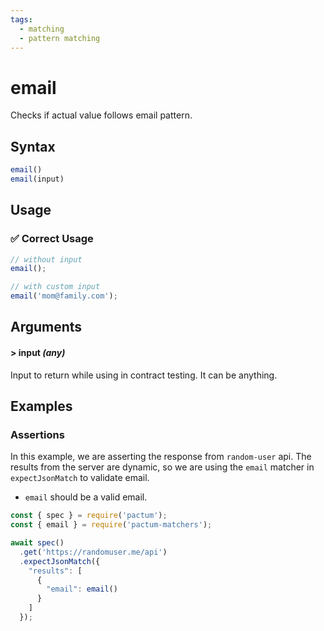 ```yaml
---
tags:
  - matching
  - pattern matching
---
```


# email

Checks if actual value follows email pattern.

## Syntax

```js
email()
email(input)
```

## Usage

### ✅  Correct Usage

```js
// without input
email();
```

```js
// with custom input
email('mom@family.com');
```

## Arguments

#### > input *(any)*

Input to return while using in contract testing. It can be anything.


## Examples

### Assertions

In this example, we are asserting the response from `random-user` api. The results from the server are dynamic, so we are using the `email` matcher in `expectJsonMatch` to validate email.

- `email` should be a valid email.


```js
const { spec } = require('pactum');
const { email } = require('pactum-matchers');

await spec()
  .get('https://randomuser.me/api')
  .expectJsonMatch({
    "results": [
      {
        "email": email()
      }
    ]
  });
```